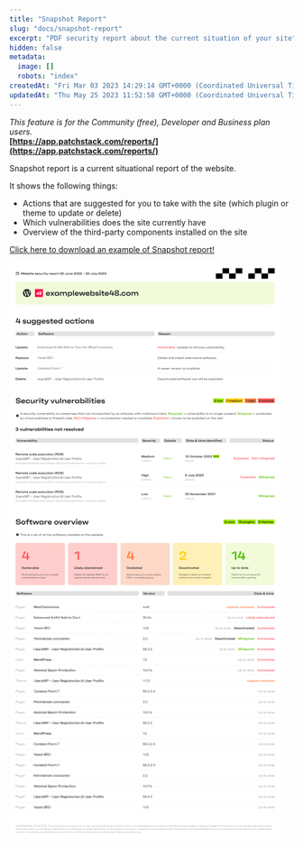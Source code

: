 ```yaml
---
title: "Snapshot Report"
slug: "docs/snapshot-report"
excerpt: "PDF security report about the current situation of your site"
hidden: false
metadata: 
  image: []
  robots: "index"
createdAt: "Fri Mar 03 2023 14:29:14 GMT+0000 (Coordinated Universal Time)"
updatedAt: "Thu May 25 2023 11:52:58 GMT+0000 (Coordinated Universal Time)"
---
```

_This feature is for the Community (free), Developer and Business plan users._  
**[https://app.patchstack.com/reports/](https://app.patchstack.com/reports/)**

Snapshot report is a current situational report of the website.

It shows the following things:

- Actions that are suggested for you to take with the site (which plugin or theme to update or delete)
- Which vulnerabilities does the site currently have
- Overview of the third-party components installed on the site

[Click here to download an example of Snapshot report!](https://s3.us-east-2.amazonaws.com/patchstack.com/patchstack_snapshot_report.pdf)

![](/src/assets/images/01238b5-small-patchstack_snapshot_report2.jpg)
